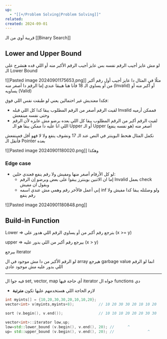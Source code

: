 ```yaml
---
up:
  - "[[+/Problem Solving|Problem Solving]]"
related: 
created: 2024-09-01
---
```


قريبة أوي من الـ [[Binary Search]]
## Lower and Upper Bound
لو مش عايز أجيب الرقم نفسه بس عايز أجيب الرقم الأكبر منه أو اللي قده
هنشرح على الـ Lower Bound

![[Pasted image 20240901175653.png]]
مثلًا في المثال دا عايز أجيب أول رقم أكبر من أو يساوي الـ 18
فأنا هنا هيبقا عندي إما الرقم دا أصغر منه (Invalid) أو أكبر منه أو يساويه (Valid)

فكدا معنديش غير احتمالين يعني لو طبقت نفس اللي فوق:
- لقيت الرقم أصغر من الرقم المطلوب يبقا كدا كل اللي قبله Invalid فممكن أرميه وحتى نفسه مينفعش
- لقيت الرقم أكبر من الرقم المطلوب يبقا كل اللي بعده برضو مش عايزه لأن الرقم اللي انا عليه دا ممكن يبقا هو الـ Upper أو الـ Upper أصغر منه  (هو نفسه ينفع)

نكمل المثال هنحط البوينتر في النص عند الـ 17 ونشوف ينفع ولا لا فهو أقل فمينفعش فأنقل الـ Pointer بعده

![[Pasted image 20240901180020.png]]
وهكذا

### Edge case
- لو كل الأرقام أصغر منها ومفيش ولا رقم ينفع فعندي حلين:
	- إما ان الاتنين بوينترز يبقوا على بعض وبرضو إن الرقم Invalid بعمل check وبقول ان مفيش
	- إني أعمل فالأخر رقم وهمي مش عندي اسمه inf ولو وصلتله يبقا كدا مفيش ولا رقم ينفع

![[Pasted image 20240901180848.png]]

## Build-in Function
Lower ⇒ بترجع رقم أكبر من أو يساوي الرقم اللي هدور على (x >= y)

upper ⇒ بيرجع رقم أكبر من اللي بدور عليه (x > y)

بيرجع iterator

لو الرقم الأكبر من دا مش موجود في ال array هيرجع garbage value
انما لو الرقم اللي بدور عليه مش موجود عادي

---

فيه جوا ال set, vector, map أي حاجة فيها iterator جواه ال functions دي
- لازم الحاجة اللي هستخدمهم عليها تكون **مترتبة**

```cpp
int myints[] = {10,20,30,30,20,10,10,20};
vector<int> v(myints,myints+8);           // 10 20 30 30 20 10 10 20

sort (v.begin(), v.end());                // 10 10 10 20 20 20 30 30

vector<int>::iterator low,up;
low=std::lower_bound (v.begin(), v.end(), 20); //      ^
up= std::upper_bound (v.begin(), v.end(), 20); //               ^
```